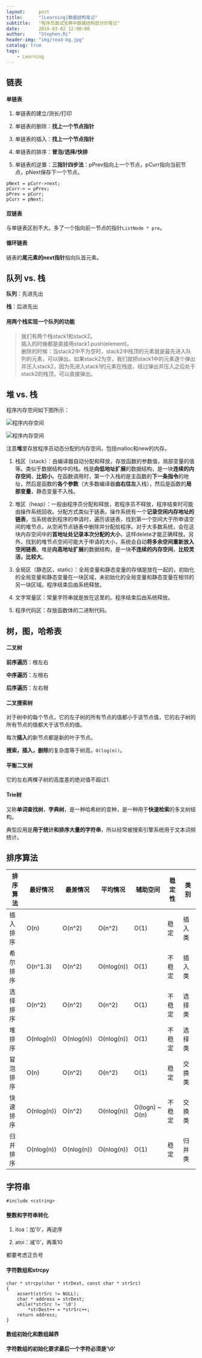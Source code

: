 ```yaml
---
layout:     post
title:      "[Learning]数据结构笔记"
subtitle:   "程序员面试宝典中数据结构部分的笔记"
date:       2018-03-02 12:00:00
author:     "Stephen.Ri"
header-img: "img/read-bg.jpg"
catalog: true
tags:
    - Learning
---
```


## 链表

#### 单链表

1. 单链表的建立/测长/打印

2. 单链表的删除：**找上一个节点指针**

3. 单链表的插入：**找上一个节点指针**

4. 单链表的排序：**冒泡/选择/快排**

5. 单链表的逆置：**三指针四步法**：pPrev指向上一个节点，pCurr指向当前节点，pNext保存下一个节点。

```
pNext = pCurr->next;
pCurr-> = pPrev;
pPrev = pCurr;
pCurr = pNext;
```

#### 双链表

与单链表区别不大。多了一个指向前一节点的指针`ListNode * pre`。

#### 循环链表

链表的**尾元素的next指针**指向队首元素。


## 队列 vs. 栈

**队列**：先进先出

**栈**：后进先出

#### 用两个栈实现一个队列的功能

>我们有两个栈stack1和stack2。  
>插入的时候都是直接用stack1.push(element)。  
>删除的时候：当stack2中不为空时，stack2中栈顶的元素就是最先进入队列的元素，可以弹出。如果stack2为空，我们就把stack1中的元素逐个弹出并压入stack2，因为先进入stack1的元素在栈底，经过弹出并压入之后处于stack2的栈顶，可以直接弹出。


## 堆 vs. 栈

程序内存空间如下图所示：

 ![程序内存空间]({{site.baseurl}}/img/imgInBlog/cpp1.jpg)

 ![程序内存空间]({{site.baseurl}}/img/imgInBlog/cpp2.jpg)

注意**堆**里存放程序员动态分配的内存空间，包括malloc和new的内存。

1. 栈区（stack）：由编译器自动分配和释放，存放函数的参数值，局部变量的值等。类似于数据结构中的栈。栈是**向低地址扩展**的数据结构，是一块**连续的内存空间**，**比较小**。在函数调用时，第一个入栈的是主函数的**下一条指令**的地址，然后是函数的**各个参数**（大多数编译器**由右往左**入栈），然后是函数的**局部变量**，静态变量不入栈。

2. 堆区（heap）：一般由程序员分配和释放，若程序员不释放，程序结束时可能由操作系统回收。分配方式类似于链表。操作系统有一个**记录空闲内存地址的链表**，当系统收到程序的申请时，遍历该链表，找到第一个空间大于所申请空间的堆节点，从空闲节点链表中删除并分配给程序。对于大多数系统，会在这块内存空间中的**首地址处记录本次分配的大小**，这样delete才能正确释放。另外，找到的堆节点空间可能大于申请的大小，系统会自动**将多余空间重新放入空闲链表**。堆是**向高地址扩展**的数据结构，是一块**不连续的内存空间**，**比较灵活，比较大**。

3. 全局区（静态区，static）：全局变量和静态变量的存储是放在一起的，初始化的全局变量和静态变量在一块区域，未初始化的全局变量和静态变量在相邻的另一块区域。程序结束后由系统释放。

4. 文字常量区：常量字符串就是放在这里的。程序结束后由系统释放。

5. 程序代码区：存放函数体的二进制代码。


## 树，图，哈希表

#### 二叉树

**前序遍历**：根左右

**中序遍历**：左根右

**后序遍历**：左右根

#### 二叉搜索树

对于树中的每个节点，它的左子树的所有节点的值都小于该节点值，它的右子树的所有节点的值都大于该节点的值。

每次**插入**的新节点都是新的叶子节点。

**搜索，插入，删除**的复杂度等于树高，`O(log(n))`。

#### 平衡二叉树

它的左右两棵子树的高度差的绝对值不超过1.

#### Trie树

又称**单词查找树**，**字典树**，是一种哈希树的变种，是一种用于**快速检索**的多叉树结构。

典型应用是**用于统计和排序大量的字符串**，所以经常被搜索引擎系统用于文本词频统计。

## 排序算法

排序算法 | 最好情况 | 最差情况 | 平均情况 | 辅助空间 | 稳定性 | 类别
--- | --- | --- | --- | --- | --- | ---
插入排序 | O(n) | O(n^2) | O(n^2) | O(1) | 稳定 | 插入类
希尔排序 | O(n^1.3) | O(n^2) | O(nlog(n)) | O(1) | 不稳定 | 插入类
选择排序 | O(n^2) | O(n^2) | O(n^2) | O(1) | 不稳定 | 选择类
堆排序 | O(nlog(n)) | O(nlog(n)) | O(nlog(n)) | O(1) | 不稳定 | 选择类
冒泡排序 | O(n) | O(n^2) | O(n^2) | O(1) | 稳定 | 交换类
快速排序 | O(nlog(n)) | O(n^2) | O(nlog(n)) | O(logn) ~ O(n) | 不稳定 | 交换类
归并排序 | O(nlog(n)) | O(nlog(n)) | O(nlog(n)) | O(1) | 稳定 | 归并类


## 字符串

`#include <cstring>`

#### 整数和字符串转化

1. itoa：加'0'，再逆序

2. atoi：减'0'，再乘10

都要考虑正负号

#### 字符数组和strcpy

```
char * strcpy(char * strDest, const char * strSrc)
{
    assert(strSrc != NULL);
    char * address = strDest;
    while(*strSrc != '\0')
        *strDest++ = *strSrc++;
    return address;
}
```

#### 数组初始化和数组越界

**字符数组的初始化要求最后一个字符必须是'\0'**

